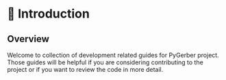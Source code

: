 # 🧭 Introduction

## Overview

Welcome to collection of development related guides for PyGerber project. Those guides
will be helpful if you are considering contributing to the project or if you want to
review the code in more detail.
